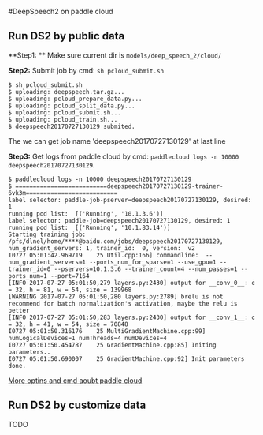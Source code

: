 #DeepSpeech2 on paddle cloud

## Run DS2 by public data

**Step1: ** Make sure current dir is `models/deep_speech_2/cloud/`

**Step2:**  Submit job by cmd: `sh pcloud_submit.sh`

```
$ sh pcloud_submit.sh
$ uploading: deepspeech.tar.gz...
$ uploading: pcloud_prepare_data.py...
$ uploading: pcloud_split_data.py...
$ uploading: pcloud_submit.sh...
$ uploading: pcloud_train.sh...
$ deepspeech20170727130129 submited.
```
The we can get job name 'deepspeech20170727130129' at last line

**Step3:** Get logs from paddle cloud by cmd: `paddlecloud logs -n 10000 deepspeech20170727130129`.

```
$ paddlecloud logs -n 10000 deepspeech20170727130129
$ ==========================deepspeech20170727130129-trainer-6vk3m==========================
label selector: paddle-job-pserver=deepspeech20170727130129, desired: 1
running pod list:  [('Running', '10.1.3.6')]
label selector: paddle-job=deepspeech20170727130129, desired: 1
running pod list:  [('Running', '10.1.83.14')]
Starting training job:  /pfs/dlnel/home/****@baidu.com/jobs/deepspeech20170727130129, num_gradient_servers: 1, trainer_id:  0, version:  v2
I0727 05:01:42.969719    25 Util.cpp:166] commandline:  --num_gradient_servers=1 --ports_num_for_sparse=1 --use_gpu=1 --trainer_id=0 --pservers=10.1.3.6 --trainer_count=4 --num_passes=1 --ports_num=1 --port=7164
[INFO 2017-07-27 05:01:50,279 layers.py:2430] output for __conv_0__: c = 32, h = 81, w = 54, size = 139968
[WARNING 2017-07-27 05:01:50,280 layers.py:2789] brelu is not recommend for batch normalization's activation, maybe the relu is better
[INFO 2017-07-27 05:01:50,283 layers.py:2430] output for __conv_1__: c = 32, h = 41, w = 54, size = 70848
I0727 05:01:50.316176    25 MultiGradientMachine.cpp:99] numLogicalDevices=1 numThreads=4 numDevices=4
I0727 05:01:50.454787    25 GradientMachine.cpp:85] Initing parameters..
I0727 05:01:50.690007    25 GradientMachine.cpp:92] Init parameters done.
```
[More  optins and cmd aoubt paddle cloud](https://github.com/PaddlePaddle/cloud/blob/develop/doc/usage_cn.md)

## Run DS2 by customize data
TODO
